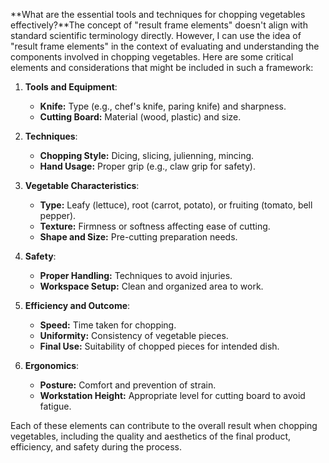 **What are the essential tools and techniques for chopping vegetables effectively?**The concept of "result frame elements" doesn't align with standard scientific terminology directly. However, I can use the idea of "result frame elements" in the context of evaluating and understanding the components involved in chopping vegetables. Here are some critical elements and considerations that might be included in such a framework:

1. **Tools and Equipment**:
   - **Knife:** Type (e.g., chef's knife, paring knife) and sharpness.
   - **Cutting Board:** Material (wood, plastic) and size.

2. **Techniques**:
   - **Chopping Style:** Dicing, slicing, julienning, mincing.
   - **Hand Usage:** Proper grip (e.g., claw grip for safety).

3. **Vegetable Characteristics**:
   - **Type:** Leafy (lettuce), root (carrot, potato), or fruiting (tomato, bell pepper).
   - **Texture:** Firmness or softness affecting ease of cutting.
   - **Shape and Size:** Pre-cutting preparation needs.

4. **Safety**:
   - **Proper Handling:** Techniques to avoid injuries.
   - **Workspace Setup:** Clean and organized area to work.

5. **Efficiency and Outcome**:
   - **Speed:** Time taken for chopping.
   - **Uniformity:** Consistency of vegetable pieces.
   - **Final Use:** Suitability of chopped pieces for intended dish.

6. **Ergonomics**:
   - **Posture:** Comfort and prevention of strain.
   - **Workstation Height:** Appropriate level for cutting board to avoid fatigue.

Each of these elements can contribute to the overall result when chopping vegetables, including the quality and aesthetics of the final product, efficiency, and safety during the process.